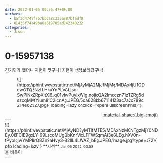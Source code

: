 ```yaml
---
date: 2022-01-05 00:56:47+09:00
authors:
  - baf3d4749f7b7bbca8c335ad87bfadf0
  - 01435f74a49ba8a519705ad242348232
categories:
  - Jisun
---
```


# 0-15957138

<div class="post-container" markdown="1">
<div class="content-container md-sidebar__scrollwrap" markdown="1">

긴가민가 했더니 지헌이 맞구나! 지헌이 생방보러갔구나!
<figure markdown="1">
![](https://phinf.wevpstatic.net/MjAyMjA2MjJfMjMg/MDAxNjU1ODcwOTQ2NzI1.HhuYnPLVCLjsc-SwPiNxZRpXitXI6_q01vbvPuylxWIg.nojicQA2Imdczn71zTZRg5dszcqMIvtYium8fC2lcnAg.JPEG/5ca628bb67114123ac7a2c789c214e62527.jpg){ loading=lazy onclick="openFullscreen(this)"}
</figure>


</div>
</div>

<div style="text-align: right;" markdown="1">
<a href="https://weverse.io/fromis9/fanpost/0-15957138" style="text-align: right;">:material-share:{.big-emoji}</a>
</div>
---

<div class="comments-container md-sidebar__scrollwrap" markdown="1">
<div class="comment" markdown="1">
<div class='id-container' markdown="1">
![](https://phinf.wevpstatic.net/MjAyNDEyMTlfMTE5/MDAxNzM0NTgzMjY0NDEy.08FClE9gxLY-99LscoMUgQbKnrVicLFFWSqmAi3eGLEg.hXV0n-tPyoIqjwYMPRrQ8Zn9aHvy3-B2llL4LWAZ_bEg.JPEG/image.jpg?type=s72){ pfp loading=lazy }
**<span class="artist">지선</span>** <small>Jan 05 2022, 00:58</small><br>
</div>
<div class='comment-body' markdown="1">
울 바둑이
</div>
</div>
</div>
---
